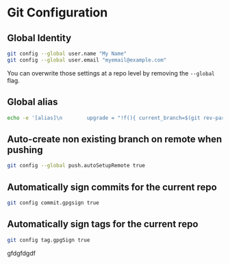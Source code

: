 # Git Configuration

## Global Identity

```bash
git config --global user.name "My Name"
git config --global user.email "myemail@example.com"
```

You can overwrite those settings at a repo level by removing the `--global` flag.

## Global alias

```bash
echo -e '[alias]\n        upgrade = "!f(){ current_branch=$(git rev-parse --abbrev-ref HEAD) ; if [ -n \"$1\" ]; then main_branch=\"$1\"; else main_branch="main"; fi ; git switch \"$main_branch\" && git pull && git branch -d \"$current_branch\"; };f"' >> ~/.gitconfig
```

## Auto-create non existing branch on remote when pushing

```bash
git config --global push.autoSetupRemote true
```

## Automatically sign commits for the current repo

```bash
git config commit.gpgsign true
```

## Automatically sign tags for the current repo

```bash
git config tag.gpgSign true
```

gfdgfdgdf
